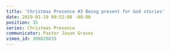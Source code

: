 ```yaml
---
title: 'Christmas Presence #3 Being present for God stories'
date: 2019-01-10 09:52:00 -08:00
position: 35
series: Christmas Presence
communicator: Pastor Jason Graves
vimeo_id: 306828835
---
```



